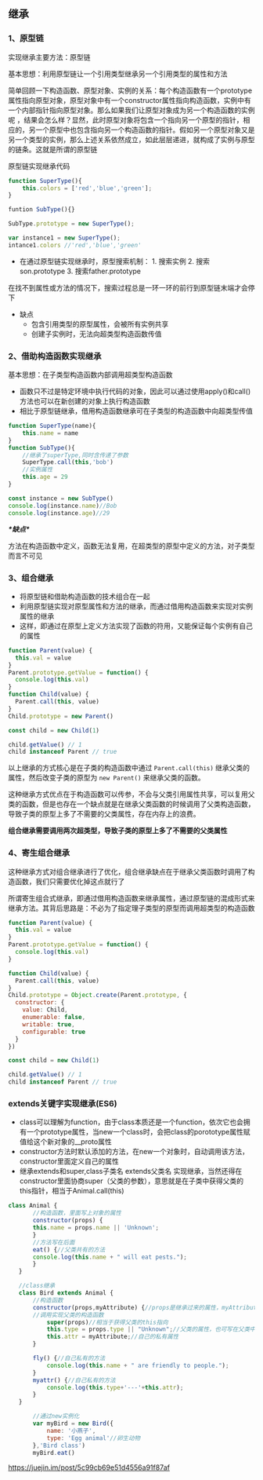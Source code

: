 ## 继承

### 1、原型链

实现继承主要方法：原型链

基本思想：利用原型链让一个引用类型继承另一个引用类型的属性和方法

简单回顾一下构造函数、原型对象、实例的关系：每个构造函数有一个prototype属性指向原型对象，原型对象中有一个constructor属性指向构造函数，实例中有一个内部指针指向原型对象。那么如果我们让原型对象成为另一个构造函数的实例呢 ，结果会怎么样？显然，此时原型对象将包含一个指向另一个原型的指针，相应的，另一个原型中也包含指向另一个构造函数的指针。假如另一个原型对象又是另一个类型的实例，那么上述关系依然成立，如此层层递进，就构成了实例与原型的链条。这就是所谓的原型链

原型链实现继承代码

```javascript
function SuperType(){
    this.colors = ['red','blue','green'];
}

funtion SubType(){}

SubType.prototype = new SuperType();

var instance1 = new SuperType();
intance1.colors //'red','blue','green'
```

- 在通过原型链实现继承时，原型搜索机制：
      1.  搜索实例
         2.  搜索son.prototype
         3.  搜索father.prototype

​     在找不到属性或方法的情况下，搜索过程总是一环一环的前行到原型链末端才会停下

- 缺点
  - 包含引用类型的原型属性，会被所有实例共享
  -  创建子实例时，无法向超类型构造函数传值



### 2、借助构造函数实现继承

基本思想：在子类型构造函数内部调用超类型构造函数

- 函数只不过是特定环境中执行代码的对象，因此可以通过使用apply()和call()方法也可以在新创建的对象上执行构造函数
- 相比于原型链继承，借用构造函数继承可在子类型的构造函数中向超类型传值

```javascript
function SuperType(name){
    this.name = name
}
function SubType(){
    //继承了superType,同时含传递了参数
    SuperType.call(this,'bob')
    //实例属性
    this.age = 29
}

const instance = new SubType()
console.log(instance.name)//Bob
console.log(instance.age)//29


```

***\*缺点\****

​    方法在构造函数中定义，函数无法复用，在超类型的原型中定义的方法，对子类型而言不可见



### 3、组合继承

- 将原型链和借助构造函数的技术组合在一起
- 利用原型链实现对原型属性和方法的继承，而通过借用构造函数来实现对实例属性的继承
- 这样，即通过在原型上定义方法实现了函数的符用，又能保证每个实例有自己的属性

```javascript
function Parent(value) {
  this.val = value
}
Parent.prototype.getValue = function() {
  console.log(this.val)
}
function Child(value) {
  Parent.call(this, value)
}
Child.prototype = new Parent()

const child = new Child(1)

child.getValue() // 1
child instanceof Parent // true

```

以上继承的方式核心是在子类的构造函数中通过 `Parent.call(this)` 继承父类的属性，然后改变子类的原型为 `new Parent()` 来继承父类的函数。

这种继承方式优点在于构造函数可以传参，不会与父类引用属性共享，可以复用父类的函数，但是也存在一个缺点就是在继承父类函数的时候调用了父类构造函数，导致子类的原型上多了不需要的父类属性，存在内存上的浪费。

**组合继承需要调用两次超类型，导致子类的原型上多了不需要的父类属性**



### 4、寄生组合继承

 这种继承方式对组合继承进行了优化，组合继承缺点在于继承父类函数时调用了构造函数，我们只需要优化掉这点就行了

所谓寄生组合式继承，即通过借用构造函数来继承属性，通过原型链的混成形式来继承方法。其背后思路是：不必为了指定理子类型的原型而调用超类型的构造函数


```javascript
function Parent(value) {
  this.val = value
}
Parent.prototype.getValue = function() {
  console.log(this.val)
}

function Child(value) {
  Parent.call(this, value)
}
Child.prototype = Object.create(Parent.prototype, {
  constructor: {
    value: Child,
    enumerable: false,
    writable: true,
    configurable: true
  }
})

const child = new Child(1)

child.getValue() // 1
child instanceof Parent // true
```



### extends关键字实现继承(ES6)

- class可以理解为function，由于class本质还是一个function，依次它也会拥有一个prototype属性，当new一个class时，会把class的porototype属性赋值给这个新对象的__proto属性
- constructor方法时默认添加的方法，在new一个对象时，自动调用该方法，constructor里面定义自己的属性
- 继承extends和super,class子类名 extends父类名  实现继承，当然还得在constructor里面协商super（父类的参数），意思就是在子类中获得父类的this指针，相当于Animal.call(this)

 ```javascript
 class Animal {
        //构造函数，里面写上对象的属性
        constructor(props) {
        this.name = props.name || 'Unknown';
        }
        //方法写在后面
        eat() {//父类共有的方法
        console.log(this.name + " will eat pests.");
        }
    }

    //class继承
    class Bird extends Animal {
        //构造函数
        constructor(props,myAttribute) {//props是继承过来的属性，myAttribute是自己的属性
        //调用实现父类的构造函数
            super(props)//相当于获得父类的this指向
            this.type = props.type || "Unknown";//父类的属性，也可写在父类中
            this.attr = myAttribute;//自己的私有属性
        }

        fly() {//自己私有的方法
        	console.log(this.name + " are friendly to people.");
        }
        myattr() {//自己私有的方法
        	console.log(this.type+'---'+this.attr);
        }
    }

        //通过new实例化
        var myBird = new Bird({
            name: '小燕子',
            type: 'Egg animal'//卵生动物
        },'Bird class')
        myBird.eat()
 ```

 https://juejin.im/post/5c99cb69e51d4556a91f87af 

